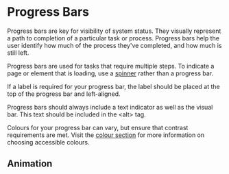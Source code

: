 # Progress Bars

Progress bars are key for visibility of system status. They visually represent a path to completion of a particular task or process. Progress bars help the user identify how much of the process they've completed, and how much is still left.

Progress bars are used for tasks that require multiple steps. To indicate a page or element that is loading, use a [spinner](/iconography.md) rather than a progress bar.

If a label is required for your progress bar, the label should be placed at the top of the progress bar and left-aligned.

Progress bars should always include a text indicator as well as the visual bar. This text should be included in the &lt;alt&gt; tag.

Colours for your progress bar can vary, but ensure that contrast requirements are met. Visit the [colour section](/colour.md) for more information on choosing accessible colours.



## Animation



